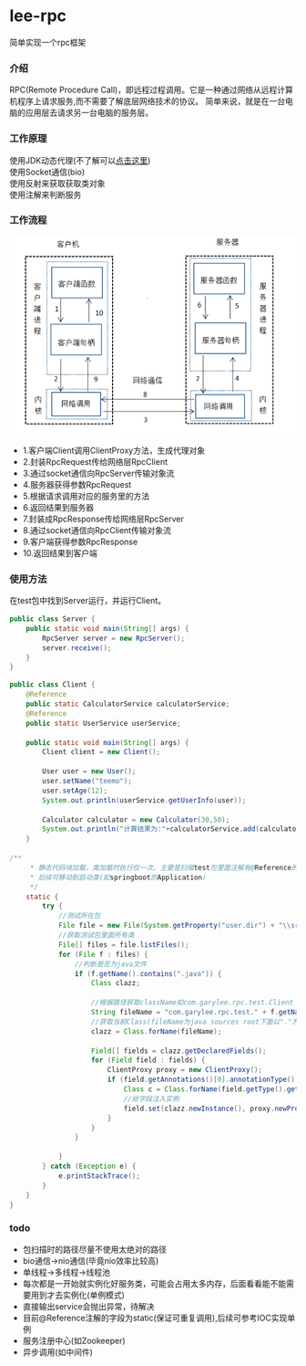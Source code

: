 # lee-rpc
简单实现一个rpc框架
### 介绍
RPC(Remote Procedure Call)，即远程过程调用。它是一种通过网络从远程计算机程序上请求服务,而不需要了解底层网络技术的协议。
简单来说，就是在一台电脑的应用层去请求另一台电脑的服务层。

### 工作原理
使用JDK动态代理(不了解可以[点击这里](https://www.jianshu.com/p/1682ed0d0c16))  
使用Socket通信(bio)  
使用反射来获取获取类对象  
使用注解来判断服务  

### 工作流程
![工作流程](https://github.com/GaryLeeeee/lee-rpc/blob/master/%E5%B7%A5%E4%BD%9C%E6%B5%81%E7%A8%8B.png)<br>
* 1.客户端Client调用ClientProxy方法，生成代理对象  
* 2.封装RpcRequest传给网络层RpcClient  
* 3.通过socket通信向RpcServer传输对象流  
* 4.服务器获得参数RpcRequest  
* 5.根据请求调用对应的服务里的方法  
* 6.返回结果到服务器  
* 7.封装成RpcResponse传给网络层RpcServer  
* 8.通过socket通信向RpcClient传输对象流  
* 9.客户端获得参数RpcResponse  
* 10.返回结果到客户端  

### 使用方法
在test包中找到Server运行，并运行Client。

```Java
public class Server {
    public static void main(String[] args) {
        RpcServer server = new RpcServer();
        server.receive();
    }
}
```
```Java
public class Client {
    @Reference
    public static CalculatorService calculatorService;
    @Reference
    public static UserService userService;

    public static void main(String[] args) {
        Client client = new Client();

        User user = new User();
        user.setName("teemo");
        user.setAge(12);
        System.out.println(userService.getUserInfo(user));

        Calculator calculator = new Calculator(30,50);
        System.out.println("计算结果为:"+calculatorService.add(calculator));
    }

/**
     * 静态代码块加载，类加载时执行仅一次，主要是扫描test包里面注解有@Reference的字段，并引用上实例
     * 后续可移动到启动类(如springboot的Application)
     */
    static {
        try {
            //测试所在包
            File file = new File(System.getProperty("user.dir") + "\\src\\test\\java\\com\\garylee\\rpc\\test");
            //获取测试包里面所有类
            File[] files = file.listFiles();
            for (File f : files) {
                //判断是否为java文件
                if (f.getName().contains(".java")) {
                    Class clazz;

                    //根据路径获取className如com.garylee.rpc.test.Client
                    String fileName = "com.garylee.rpc.test." + f.getName().substring(0, f.getName().indexOf(".java"));
                    //获取当前Class(fileName为java sources root下面以"."为分隔符的路径
                    clazz = Class.forName(fileName);

                    Field[] fields = clazz.getDeclaredFields();
                    for (Field field : fields) {
                        ClientProxy proxy = new ClientProxy();
                        if (field.getAnnotations()[0].annotationType() == Reference.class) {
                            Class c = Class.forName(field.getType().getName());
                            //给字段注入实例
                            field.set(clazz.newInstance(), proxy.newProxyInstance(c));
                        }
                    }
                }

            }
        } catch (Exception e) {
            e.printStackTrace();
        }
    }
}
```
### todo
* 包扫描时的路径尽量不使用太绝对的路径
* bio通信->nio通信(毕竟nio效率比较高)
* 单线程->多线程->线程池
* 每次都是一开始就实例化好服务类，可能会占用太多内存，后面看看能不能需要用到才去实例化(单例模式)
* 直接输出service会抛出异常，待解决
* 目前@Reference注解的字段为static(保证可重复调用),后续可参考IOC实现单例
* 服务注册中心(如Zookeeper)
* 异步调用(如中间件)


